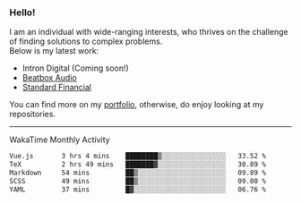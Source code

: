 ### Hello!

I am an individual with wide-ranging interests, who thrives on the challenge of finding solutions to complex problems. <br/> Below is my latest work:
- Intron Digital (Coming soon!)
- [Beatbox Audio](https://bumbleboss.xyz/w/beatbox-audio)
- [Standard Financial](https://bumbleboss.xyz/w/standard-financial)

You can find more on my [portfolio](https://bumbleboss.xyz/work), otherwise, do enjoy looking at my repositories.

---

WakaTime Monthly Activity

<!--START_SECTION:waka-->

```txt
Vue.js       3 hrs 4 mins    ████████▒░░░░░░░░░░░░░░░░   33.52 %
TeX          2 hrs 49 mins   ███████▓░░░░░░░░░░░░░░░░░   30.89 %
Markdown     54 mins         ██▒░░░░░░░░░░░░░░░░░░░░░░   09.89 %
SCSS         49 mins         ██▒░░░░░░░░░░░░░░░░░░░░░░   09.00 %
YAML         37 mins         █▓░░░░░░░░░░░░░░░░░░░░░░░   06.76 %
```

<!--END_SECTION:waka-->
